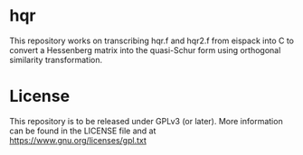 # hqr
This repository works on transcribing hqr.f and hqr2.f from eispack into C to convert a Hessenberg matrix into the quasi-Schur form using orthogonal similarity transformation.



# License
This repository is to be released under GPLv3 (or later). More information can be found in the LICENSE file and at https://www.gnu.org/licenses/gpl.txt
